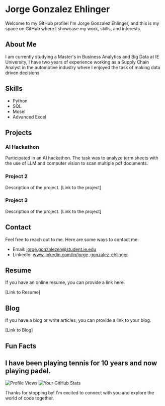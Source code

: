 # Jorge Gonzalez Ehlinger

Welcome to my GitHub profile! I'm Jorge Gonzalez Ehlinger, and this is my space on GitHub where I showcase my work, skills, and interests.

## About Me

I am currently studying a Master's in Business Analytics and Big Data at IE University, I have two years of experience working as a Supply Chain Analyst in the automotive industry where I enjoyed the task of making data driven decisions.

## Skills

- Python
- SQL
- Mosel
- Advanced Excel

## Projects


### AI Hackathon

Participated in an AI hackathon. The task was to analyze term sheets with the use of LLM and computer vision to scan multiple pdf documents.

### Project 2

Description of the project. [Link to the project]

### Project 3

Description of the project. [Link to the project]

## Contact

Feel free to reach out to me. Here are some ways to contact me:

- Email: jorge.gonzalezeh@student.ie.edu
- LinkedIn: www.linkedin.com/in/jorge-gonzalez-ehlinger

## Resume

If you have an online resume, you can provide a link here.

[Link to Resume]

## Blog

If you have a blog or write articles, you can provide a link to your blog.

[Link to Blog]

## Fun Facts

I have been playing tennis for 10 years and now playing padel.
---
![Profile Views](https://komarev.com/ghpvc/?username=jorgeglzeh&color=brightgreen)
![Your GitHub Stats](https://github-readme-stats.vercel.app/api?username=jorgeglzeh&show_icons=true&count_private=true)


Thanks for stopping by! I'm excited to connect with you and explore the world of code together.
